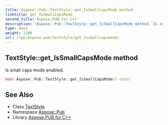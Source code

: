 ```yaml
---
title: Aspose::Pub::TextStyle::get_IsSmallCapsMode method
linktitle: get_IsSmallCapsMode
second_title: Aspose.PUB for C++
description: 'Aspose::Pub::TextStyle::get_IsSmallCapsMode method. Is small caps mode enabled in C++.'
type: docs
weight: 1200
url: /cpp/aspose.pub/textstyle/get_issmallcapsmode/
---
```

## TextStyle::get_IsSmallCapsMode method


Is small caps mode enabled.

```cpp
bool Aspose::Pub::TextStyle::get_IsSmallCapsMode() const
```

## See Also

* Class [TextStyle](../)
* Namespace [Aspose::Pub](../../)
* Library [Aspose.PUB for C++](../../../)

